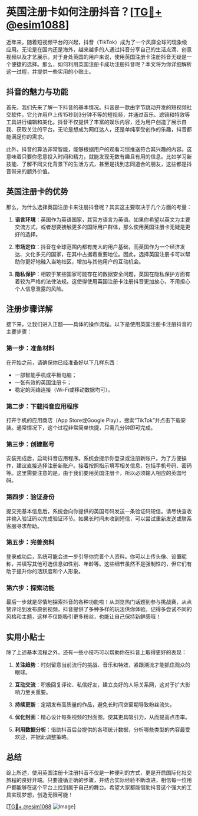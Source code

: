 # 英国注册卡如何注册抖音？[[TG💪+ @esim1088](https://t.me/s/esim1088)]

近年来，随着短视频平台的兴起，抖音（TikTok）成为了一个风靡全球的现象级应用。无论是在国内还是海外，越来越多的人通过抖音分享自己的生活点滴、创意视频以及才艺展示。对于身处英国的用户来说，使用英国注册卡注册抖音无疑是一个便捷的选择。那么，如何利用英国注册卡成功注册抖音呢？本文将为你详细解析这一过程，并提供一些实用的小贴士。

## 抖音的魅力与功能

首先，我们先来了解一下抖音的基本情况。抖音是一款由字节跳动开发的短视频社交软件，它允许用户上传15秒到3分钟不等的短视频，并通过音乐、滤镜和特效等工具进行编辑和美化。抖音不仅提供了丰富的娱乐内容，还为用户创造了展示自我、获取关注的平台。无论是想成为网红达人，还是单纯享受创作的乐趣，抖音都能满足你的需求。

此外，抖音的算法非常智能，能够根据用户的观看习惯推送符合其兴趣的内容。这意味着只要你愿意投入时间和精力，就能发现无数有趣且有用的信息。比如学习新技能、了解不同文化背景下的生活方式，甚至是找到志同道合的朋友，这些都是抖音带来的额外价值。

## 英国注册卡的优势

那么，为什么选择英国注册卡来注册抖音呢？其实这主要取决于几个方面的考量：

1. **语言环境**：英国作为英语国家，其官方语言为英语。如果你希望以英文为主要交流方式，或者想要接触更多的国际用户群体，那么使用英国注册卡无疑是更好的选择。
   
2. **市场定位**：抖音在全球范围内都有庞大的用户基础，而英国作为一个经济发达、文化多元的国家，在其中占据着重要地位。因此，选择英国注册卡可以帮助你更好地融入当地社区，增加与其他用户的互动机会。

3. **隐私保护**：相较于某些国家可能存在的数据安全问题，英国在隐私保护方面有着较为严格的法律法规。这使得使用英国注册卡注册抖音更加放心，不用担心个人信息泄露的风险。

## 注册步骤详解

接下来，让我们进入正题——具体的操作流程。以下是使用英国注册卡注册抖音的主要步骤：

### 第一步：准备材料

在开始之前，请确保你已经准备好以下几样东西：
- 一部智能手机或平板电脑；
- 一张有效的英国注册卡；
- 稳定的网络连接（Wi-Fi或移动数据均可）。

### 第二步：下载抖音应用程序

打开手机的应用商店（App Store或Google Play），搜索“TikTok”并点击下载安装。通常情况下，这个过程非常简单快捷，只需几分钟即可完成。

### 第三步：创建账号

安装完成后，启动抖音应用程序。系统会提示你登录或注册新账户。为了方便操作，建议直接选择注册新账户。接着按照指示填写相关信息，包括手机号码、密码等。这里需要注意的是，由于我们要用英国注册卡，所以必须输入相应的英国号码。

### 第四步：验证身份

提交完基本信息后，系统会向你提供的英国号码发送一条验证码短信。请尽快查收并输入验证码以完成验证环节。如果长时间未收到短信，可以尝试重新发送或联系客服寻求帮助。

### 第五步：完善资料

登录成功后，系统可能会进一步引导你完善个人资料。你可以上传头像、设置昵称，并填写其他可选信息如性别、年龄等。这些细节虽然不是强制性的，但它们有助于提升你的活跃度和个人形象。

### 第六步：探索功能

最后一步就是尽情地探索抖音的各种功能啦！从浏览热门话题到参与挑战赛，从点赞评论到发布原创视频，抖音提供了多种多样的玩法供你体验。记得多尝试不同的风格和主题，这样不仅能吸引更多粉丝，也能让自己保持新鲜感哦！

## 实用小贴士

除了上述基本流程之外，还有一些小技巧可以帮助你在抖音上取得更好的表现：

1. **关注趋势**：时刻留意当前流行的挑战、音乐和特效，紧跟潮流才能抓住观众的眼球。
   
2. **互动交流**：积极回复评论、私信好友，建立良好的人际关系网，这对于扩大影响力至关重要。

3. **持续更新**：定期发布高质量的作品，避免长时间空窗期导致粉丝流失。

4. **优化封面**：精心设计每条视频的封面图，使其更具吸引力，从而提高点击率。

5. **利用数据分析**：借助抖音后台提供的各项统计数据，分析哪些类型的内容最受欢迎，并据此调整策略。

## 总结

综上所述，使用英国注册卡注册抖音不仅是一种便利的方式，更是开启国际化社交旅程的良好开端。只要遵循正确的步骤，并结合实际经验不断改进，相信每一位用户都能够在这个平台上找到属于自己的舞台。希望大家都能借助抖音这个强大的工具实现梦想，创造无限可能！

[[TG💪+ @esim1088](https://t.me/s/esim1088) ![Image](https://i.postimg.cc/4NQfJmqS/Snipaste-2025-05-13-00-14-12.png)]